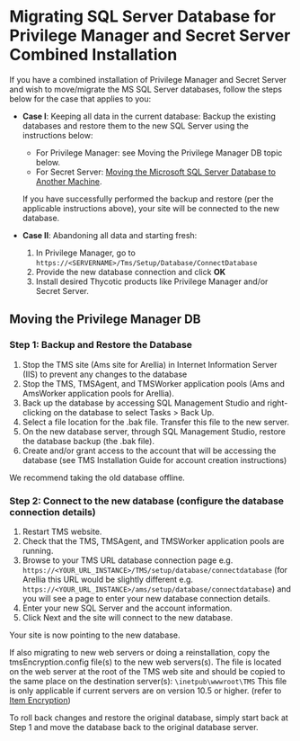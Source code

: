 [title]: # (Moving SQL DB)
[tags]: # (combined installation)
[priority]: # (2)
# Migrating SQL Server Database for Privilege Manager and Secret Server Combined Installation

If you have a combined installation of Privilege Manager and Secret Server and wish to move/migrate the MS SQL Server databases, follow the steps below for the case that applies to you:

* __Case I__: Keeping all data in the current database:
  Backup the existing databases and restore them to the new SQL Server using the instructions below:
  * For Privilege Manager: see Moving the Privilege Manager DB topic below.
  * For Secret Server: [Moving the Microsoft SQL Server Database to Another Machine](https://thy.center/ss/link/migrateSecretServerDB).

  If you have successfully performed the backup and restore (per the applicable instructions above), your site will be connected to the new database.

* __Case II__: Abandoning all data and starting fresh:

  1. In Privilege Manager, go to `https://<SERVERNAME>/Tms/Setup/Database/ConnectDatabase`
  1. Provide the new database connection and click __OK__
  1. Install desired Thycotic products like Privilege Manager and/or Secret Server.

## Moving the Privilege Manager DB

### Step 1: Backup and Restore the Database

1. Stop the TMS site (Ams site for Arellia) in Internet Information Server (IIS) to prevent any changes to the database
1. Stop the TMS, TMSAgent, and TMSWorker application pools (Ams and AmsWorker application pools for Arellia).
1. Back up the database by accessing SQL Management Studio and right-clicking on the database to select Tasks > Back Up.
1. Select a file location for the .bak file. Transfer this file to the new server.
1. On the new database server, through SQL Management Studio, restore the database backup (the .bak file).
1. Create and/or grant access to the account that will be accessing the database (see TMS Installation Guide for account creation instructions)

We recommend taking the old database offline.

### Step 2: Connect to the new database (configure the database connection details)

1. Restart TMS website.
1. Check that the TMS, TMSAgent, and TMSWorker application pools are running.
1. Browse to your TMS URL database connection page e.g. `https://<YOUR_URL_INSTANCE>/TMS/setup/database/connectdatabase` (for Arellia this URL would be slightly different e.g. `https://<YOUR_URL_INSTANCE>/ams/setup/database/connectdatabase`) and you will see a page to enter your new database connection details.
1. Enter your new SQL Server and the account information.
1. Click Next and the site will connect to the new database.

Your site is now pointing to the new database.

If also migrating to new web servers or doing a reinstallation, copy the tmsEncryption.config file(s) to the new web servers(s). The file is located on the web server at the root of the TMS web site and should be copied to the same place on the destination server(s): `\inetpub\wwwroot\TMS` 
This file is only applicable if current servers are on version 10.5 or higher. (refer to [Item Encryption](../../install/installation/item-encryption.md))

To roll back changes and restore the original database, simply start back at Step 1 and move the database back to the original database server.

